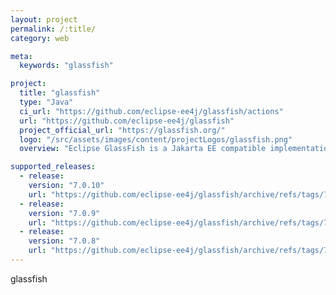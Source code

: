 ```yaml
---
layout: project
permalink: /:title/
category: web

meta:
  keywords: "glassfish"

project:
  title: "glassfish"
  type: "Java"
  ci_url: "https://github.com/eclipse-ee4j/glassfish/actions"
  url: "https://github.com/eclipse-ee4j/glassfish"
  project_official_url: "https://glassfish.org/"
  logo: "/src/assets/images/content/projectLogos/glassfish.png"
  overview: "Eclipse GlassFish is a Jakarta EE compatible implementation sponsored by the Eclipse Foundation."

supported_releases:
  - release:
    version: "7.0.10"
    url: "https://github.com/eclipse-ee4j/glassfish/archive/refs/tags/7.0.10.tar.gz"
  - release:
    version: "7.0.9"
    url: "https://github.com/eclipse-ee4j/glassfish/archive/refs/tags/7.0.9.tar.gz"
  - release:
    version: "7.0.8"
    url: "https://github.com/eclipse-ee4j/glassfish/archive/refs/tags/7.0.8.tar.gz"
---
```


<p>glassfish</p>
